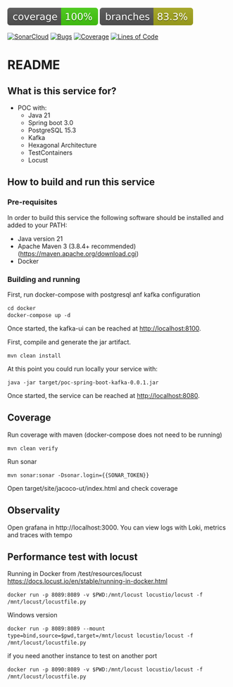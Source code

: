 ![coverage](.github/badges/jacoco.svg)
![branches](.github/badges/branches.svg)

[![SonarCloud](https://sonarcloud.io/images/project_badges/sonarcloud-black.svg)](https://sonarcloud.io/dashboard?id=poc-spring-boot-kafka)
[![Bugs](https://sonarcloud.io/api/project_badges/measure?project=poc-spring-boot-kafka&metric=bugs)](https://sonarcloud.io/dashboard?id=poc-spring-boot-kafka)
[![Coverage](https://sonarcloud.io/api/project_badges/measure?project=poc-spring-boot-kafka&metric=coverage)](https://sonarcloud.io/dashboard?id=poc-spring-boot-kafka)
[![Lines of Code](https://sonarcloud.io/api/project_badges/measure?project=poc-spring-boot-kafka&metric=ncloc)](https://sonarcloud.io/dashboard?id=poc-spring-boot-kafka)

# README #

## What is this service for? ##

* POC with:
  * Java 21
  * Spring boot 3.0
  * PostgreSQL 15.3
  * Kafka 
  * Hexagonal Architecture
  * TestContainers
  * Locust

## How to build and run this service ##

### Pre-requisites ###

In order to build this service the following software should be installed and added to your PATH:

- Java version 21
- Apache Maven 3 (3.8.4+ recommended) (<https://maven.apache.org/download.cgi>)
- Docker

### Building and running ###
First, run docker-compose with postgresql anf kafka configuration
```
cd docker 
docker-compose up -d
```
Once started, the kafka-ui can be reached at <http://localhost:8100>.

First, compile and generate the jar artifact.
```
mvn clean install
```
At this point you could run locally your service with:
```
java -jar target/poc-spring-boot-kafka-0.0.1.jar
```
Once started, the service can be reached at <http://localhost:8080>.

## Coverage ## 

Run coverage with maven (docker-compose does not need to be running)
```
mvn clean verify
```

Run sonar
```
mvn sonar:sonar -Dsonar.login={{SONAR_TOKEN}}
```

Open target/site/jacoco-ut/index.html and check coverage

## Observality ## 

Open grafana in http://localhost:3000. You can view logs with Loki, metrics and traces with tempo

## Performance test with locust ## 

Running in Docker from /test/resources/locust
https://docs.locust.io/en/stable/running-in-docker.html

```
docker run -p 8089:8089 -v $PWD:/mnt/locust locustio/locust -f /mnt/locust/locustfile.py
```

Windows version
```
docker run -p 8089:8089 --mount type=bind,source=$pwd,target=/mnt/locust locustio/locust -f /mnt/locust/locustfile.py
```

if you need another instance to test on another port
```
docker run -p 8090:8089 -v $PWD:/mnt/locust locustio/locust -f /mnt/locust/locustfile.py
```
